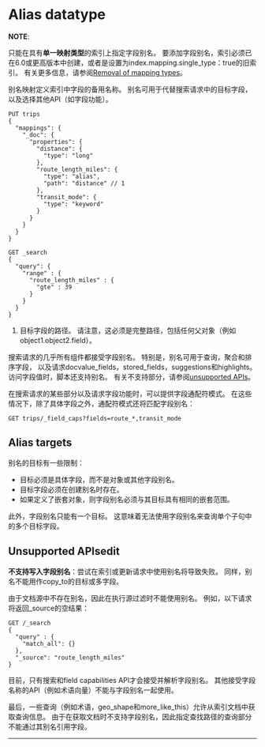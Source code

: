 # Alias datatype

**NOTE**: 

只能在具有**单一映射类型**的索引上指定字段别名。 
要添加字段别名，索引必须已在6.0或更高版本中创建，或者是设置为index.mapping.single_type：true的旧索引。 
有关更多信息，请参阅[Removal of mapping types][]。

别名映射定义索引中字段的备用名称。 别名可用于代替搜索请求中的目标字段，以及选择其他API（如字段功能）。
```
PUT trips
{
  "mappings": {
    "_doc": {
      "properties": {
        "distance": {
          "type": "long"
        },
        "route_length_miles": {
          "type": "alias",
          "path": "distance" // 1
        },
        "transit_mode": {
          "type": "keyword"
        }
      }
    }
  }
}

GET _search
{
  "query": {
    "range" : {
      "route_length_miles" : {
        "gte" : 39
      }
    }
  }
}
```

1. 目标字段的路径。 请注意，这必须是完整路径，包括任何父对象（例如object1.object2.field）。

搜索请求的几乎所有组件都接受字段别名。 
特别是，别名可用于查询，聚合和排序字段，
以及请求docvalue_fields，stored_fields，suggestions和highlights。 
访问字段值时，脚本还支持别名。 有关不支持部分，请参阅[unsupported APIs][]。

在搜索请求的某些部分以及请求字段功能时，可以提供字段通配符模式。 在这些情况下，除了具体字段之外，通配符模式还将匹配字段别名：
```
GET trips/_field_caps?fields=route_*,transit_mode
```

## Alias targets

别名的目标有一些限制：

- 目标必须是具体字段，而不是对象或其他字段别名。
- 目标字段必须在创建别名时存在。
- 如果定义了嵌套对象，则字段别名必须与其目标具有相同的嵌套范围。

此外，字段别名只能有一个目标。 这意味着无法使用字段别名来查询单个子句中的多个目标字段。

## Unsupported APIsedit

**不支持写入字段别名**：尝试在索引或更新请求中使用别名将导致失败。 
同样，别名不能用作copy_to的目标或多字段。

由于文档源中不存在别名，因此在执行源过滤时不能使用别名。 例如，以下请求将返回_source的空结果：
```
GET /_search
{
  "query" : {
    "match_all": {}
  },
  "_source": "route_length_miles"
}
```

目前，只有搜索和field capabilities API才会接受并解析字段别名。 其他接受字段名称的API（例如术语向量）不能与字段别名一起使用。

最后，一些查询（例如术语，geo_shape和more_like_this）允许从索引文档中获取查询信息。 
由于在获取文档时不支持字段别名，因此指定查找路径的查询部分不能通过其别名引用字段。

---
[Removal of mapping types]: https://www.elastic.co/guide/en/elasticsearch/reference/current/removal-of-types.html
[unsupported APIs]: https://www.elastic.co/guide/en/elasticsearch/reference/current/alias.html#unsupported-apis
